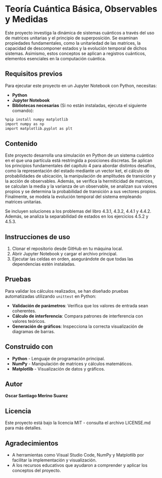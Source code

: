 # Teoría Cuántica Básica, Observables y Medidas

Este proyecto investiga la dinámica de sistemas cuánticos a través del uso de matrices unitarias y el principio de superposición. Se examinan propiedades fundamentales, como la unitariedad de las matrices, la capacidad de descomponer estados y la evolución temporal de dichos sistemas. Asimismo, estos conceptos se aplican a registros cuánticos, elementos esenciales en la computación cuántica.


## Requisitos previos

Para ejecutar este proyecto en un Jupyter Notebook con Python, necesitas:

- **Python**
- **Jupyter Notebook**
- **Bibliotecas necesarias** (Si no están instaladas, ejecuta el siguiente comando):

```sh
%pip install numpy matplotlib
import numpy as np
import matplotlib.pyplot as plt
```

## Contenido

Este proyecto desarrolla una simulación en Python de un sistema cuántico en el que una partícula está restringida a posiciones discretas. Se aplican los principios fundamentales del capítulo 4 para abordar distintos desafíos, como la representación del estado mediante un vector ket, el cálculo de probabilidades de ubicación, la manipulación de amplitudes de transición y la acción de observables. Además, se verifica la hermiticidad de matrices, se calculan la media y la varianza de un observable, se analizan sus valores propios y se determina la probabilidad de transición a sus vectores propios. Finalmente, se modela la evolución temporal del sistema empleando matrices unitarias.

Se incluyen soluciones a los problemas del libro 4.3.1, 4.3.2, 4.4.1 y 4.4.2. Además, se analiza la separabilidad de estados en los ejercicios 4.5.2 y 4.5.3.

## Instrucciones de uso

1. Clonar el repositorio desde GitHub en tu máquina local.
2. Abrir Jupyter Notebook y cargar el archivo principal.
3. Ejecutar las celdas en orden, asegurándote de que todas las dependencias estén instaladas.

## Pruebas

Para validar los cálculos realizados, se han diseñado pruebas automatizadas utilizando `unittest` en Python:

- **Validación de parámetros**: Verifica que los valores de entrada sean coherentes.
- **Cálculo de interferencia**: Compara patrones de interferencia con valores teóricos.
- **Generación de gráficos**: Inspecciona la correcta visualización de diagramas de barras.

## Construido con

- **Python** - Lenguaje de programación principal.
- **NumPy** - Manipulación de matrices y cálculos matemáticos.
- **Matplotlib** - Visualización de datos y gráficos.

## Autor

**Oscar Santiago Merino Suarez**

## Licencia

Este proyecto está bajo la licencia MIT - consulta el archivo LICENSE.md para más detalles.

## Agradecimientos

- A herramientas como Visual Studio Code, NumPy y Matplotlib por facilitar la implementación y visualización.
- A los recursos educativos que ayudaron a comprender y aplicar los conceptos del proyecto.


